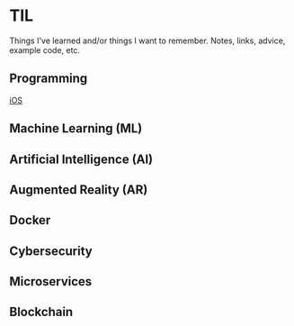 # TIL
Things I've learned and/or things I want to remember. Notes, links, advice, example code, etc.

## Programming

[iOS](https://github.com/rynaardb/TIL/tree/master/ios-development)

## Machine Learning (ML)

## Artificial Intelligence (AI)

## Augmented Reality (AR)

## Docker

## Cybersecurity

## Microservices

## Blockchain
